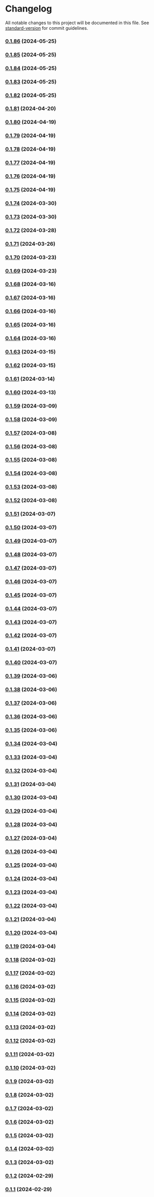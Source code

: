# Changelog

All notable changes to this project will be documented in this file. See [standard-version](https://github.com/conventional-changelog/standard-version) for commit guidelines.

### [0.1.86](https://github.com/Jacaplaca/serp-sim/compare/v0.1.85...v0.1.86) (2024-05-25)

### [0.1.85](https://github.com/Jacaplaca/serp-sim/compare/v0.1.84...v0.1.85) (2024-05-25)

### [0.1.84](https://github.com/Jacaplaca/serp-sim/compare/v0.1.83...v0.1.84) (2024-05-25)

### [0.1.83](https://github.com/Jacaplaca/serp-sim/compare/v0.1.82...v0.1.83) (2024-05-25)

### [0.1.82](https://github.com/Jacaplaca/serp-sim/compare/v0.1.81...v0.1.82) (2024-05-25)

### [0.1.81](https://github.com/Jacaplaca/serp-sim/compare/v0.1.80...v0.1.81) (2024-04-20)

### [0.1.80](https://github.com/Jacaplaca/serp-sim/compare/v0.1.79...v0.1.80) (2024-04-19)

### [0.1.79](https://github.com/Jacaplaca/serp-sim/compare/v0.1.78...v0.1.79) (2024-04-19)

### [0.1.78](https://github.com/Jacaplaca/serp-sim/compare/v0.1.77...v0.1.78) (2024-04-19)

### [0.1.77](https://github.com/Jacaplaca/serp-sim/compare/v0.1.76...v0.1.77) (2024-04-19)

### [0.1.76](https://github.com/Jacaplaca/serp-sim/compare/v0.1.75...v0.1.76) (2024-04-19)

### [0.1.75](https://github.com/Jacaplaca/serp-sim/compare/v0.1.74...v0.1.75) (2024-04-19)

### [0.1.74](https://github.com/Jacaplaca/serp-sim/compare/v0.1.73...v0.1.74) (2024-03-30)

### [0.1.73](https://github.com/Jacaplaca/serp-sim/compare/v0.1.72...v0.1.73) (2024-03-30)

### [0.1.72](https://github.com/Jacaplaca/serp-sim/compare/v0.1.71...v0.1.72) (2024-03-28)

### [0.1.71](https://github.com/Jacaplaca/serp-sim/compare/v0.1.70...v0.1.71) (2024-03-26)

### [0.1.70](https://github.com/Jacaplaca/serp-sim/compare/v0.1.69...v0.1.70) (2024-03-23)

### [0.1.69](https://github.com/Jacaplaca/serp-sim/compare/v0.1.68...v0.1.69) (2024-03-23)

### [0.1.68](https://github.com/Jacaplaca/serp-sim/compare/v0.1.67...v0.1.68) (2024-03-16)

### [0.1.67](https://github.com/Jacaplaca/serp-sim/compare/v0.1.66...v0.1.67) (2024-03-16)

### [0.1.66](https://github.com/Jacaplaca/serp-sim/compare/v0.1.65...v0.1.66) (2024-03-16)

### [0.1.65](https://github.com/Jacaplaca/serp-sim/compare/v0.1.64...v0.1.65) (2024-03-16)

### [0.1.64](https://github.com/Jacaplaca/serp-sim/compare/v0.1.63...v0.1.64) (2024-03-16)

### [0.1.63](https://github.com/Jacaplaca/serp-sim/compare/v0.1.62...v0.1.63) (2024-03-15)

### [0.1.62](https://github.com/Jacaplaca/serp-sim/compare/v0.1.61...v0.1.62) (2024-03-15)

### [0.1.61](https://github.com/Jacaplaca/serp-sim/compare/v0.1.60...v0.1.61) (2024-03-14)

### [0.1.60](https://github.com/Jacaplaca/serp-sim/compare/v0.1.59...v0.1.60) (2024-03-13)

### [0.1.59](https://github.com/Jacaplaca/serp-sim/compare/v0.1.58...v0.1.59) (2024-03-09)

### [0.1.58](https://github.com/Jacaplaca/serp-sim/compare/v0.1.57...v0.1.58) (2024-03-09)

### [0.1.57](https://github.com/Jacaplaca/serp-sim/compare/v0.1.56...v0.1.57) (2024-03-08)

### [0.1.56](https://github.com/Jacaplaca/serp-sim/compare/v0.1.55...v0.1.56) (2024-03-08)

### [0.1.55](https://github.com/Jacaplaca/serp-sim/compare/v0.1.54...v0.1.55) (2024-03-08)

### [0.1.54](https://github.com/Jacaplaca/serp-sim/compare/v0.1.53...v0.1.54) (2024-03-08)

### [0.1.53](https://github.com/Jacaplaca/serp-sim/compare/v0.1.52...v0.1.53) (2024-03-08)

### [0.1.52](https://github.com/Jacaplaca/serp-sim/compare/v0.1.51...v0.1.52) (2024-03-08)

### [0.1.51](https://github.com/Jacaplaca/serp-sim/compare/v0.1.50...v0.1.51) (2024-03-07)

### [0.1.50](https://github.com/Jacaplaca/serp-sim/compare/v0.1.49...v0.1.50) (2024-03-07)

### [0.1.49](https://github.com/Jacaplaca/serp-sim/compare/v0.1.48...v0.1.49) (2024-03-07)

### [0.1.48](https://github.com/Jacaplaca/serp-sim/compare/v0.1.47...v0.1.48) (2024-03-07)

### [0.1.47](https://github.com/Jacaplaca/serp-sim/compare/v0.1.46...v0.1.47) (2024-03-07)

### [0.1.46](https://github.com/Jacaplaca/serp-sim/compare/v0.1.45...v0.1.46) (2024-03-07)

### [0.1.45](https://github.com/Jacaplaca/serp-sim/compare/v0.1.44...v0.1.45) (2024-03-07)

### [0.1.44](https://github.com/Jacaplaca/serp-sim/compare/v0.1.43...v0.1.44) (2024-03-07)

### [0.1.43](https://github.com/Jacaplaca/serp-sim/compare/v0.1.42...v0.1.43) (2024-03-07)

### [0.1.42](https://github.com/Jacaplaca/serp-sim/compare/v0.1.41...v0.1.42) (2024-03-07)

### [0.1.41](https://github.com/Jacaplaca/serp-sim/compare/v0.1.40...v0.1.41) (2024-03-07)

### [0.1.40](https://github.com/Jacaplaca/serp-sim/compare/v0.1.39...v0.1.40) (2024-03-07)

### [0.1.39](https://github.com/Jacaplaca/serp-sim/compare/v0.1.38...v0.1.39) (2024-03-06)

### [0.1.38](https://github.com/Jacaplaca/serp-sim/compare/v0.1.37...v0.1.38) (2024-03-06)

### [0.1.37](https://github.com/Jacaplaca/serp-sim/compare/v0.1.36...v0.1.37) (2024-03-06)

### [0.1.36](https://github.com/Jacaplaca/serp-sim/compare/v0.1.35...v0.1.36) (2024-03-06)

### [0.1.35](https://github.com/Jacaplaca/serp-sim/compare/v0.1.34...v0.1.35) (2024-03-06)

### [0.1.34](https://github.com/Jacaplaca/serp-sim/compare/v0.1.33...v0.1.34) (2024-03-04)

### [0.1.33](https://github.com/Jacaplaca/serp-sim/compare/v0.1.32...v0.1.33) (2024-03-04)

### [0.1.32](https://github.com/Jacaplaca/serp-sim/compare/v0.1.31...v0.1.32) (2024-03-04)

### [0.1.31](https://github.com/Jacaplaca/serp-sim/compare/v0.1.30...v0.1.31) (2024-03-04)

### [0.1.30](https://github.com/Jacaplaca/serp-sim/compare/v0.1.29...v0.1.30) (2024-03-04)

### [0.1.29](https://github.com/Jacaplaca/serp-sim/compare/v0.1.28...v0.1.29) (2024-03-04)

### [0.1.28](https://github.com/Jacaplaca/serp-sim/compare/v0.1.27...v0.1.28) (2024-03-04)

### [0.1.27](https://github.com/Jacaplaca/serp-sim/compare/v0.1.26...v0.1.27) (2024-03-04)

### [0.1.26](https://github.com/Jacaplaca/serp-sim/compare/v0.1.25...v0.1.26) (2024-03-04)

### [0.1.25](https://github.com/Jacaplaca/serp-sim/compare/v0.1.24...v0.1.25) (2024-03-04)

### [0.1.24](https://github.com/Jacaplaca/serp-sim/compare/v0.1.23...v0.1.24) (2024-03-04)

### [0.1.23](https://github.com/Jacaplaca/serp-sim/compare/v0.1.22...v0.1.23) (2024-03-04)

### [0.1.22](https://github.com/Jacaplaca/serp-sim/compare/v0.1.21...v0.1.22) (2024-03-04)

### [0.1.21](https://github.com/Jacaplaca/serp-sim/compare/v0.1.20...v0.1.21) (2024-03-04)

### [0.1.20](https://github.com/Jacaplaca/serp-sim/compare/v0.1.19...v0.1.20) (2024-03-04)

### [0.1.19](https://github.com/Jacaplaca/serp-sim/compare/v0.1.18...v0.1.19) (2024-03-04)

### [0.1.18](https://github.com/Jacaplaca/serp-sim/compare/v0.1.17...v0.1.18) (2024-03-02)

### [0.1.17](https://github.com/Jacaplaca/serp-sim/compare/v0.1.16...v0.1.17) (2024-03-02)

### [0.1.16](https://github.com/Jacaplaca/serp-sim/compare/v0.1.15...v0.1.16) (2024-03-02)

### [0.1.15](https://github.com/Jacaplaca/serp-sim/compare/v0.1.14...v0.1.15) (2024-03-02)

### [0.1.14](https://github.com/Jacaplaca/serp-sim/compare/v0.1.13...v0.1.14) (2024-03-02)

### [0.1.13](https://github.com/Jacaplaca/serp-sim/compare/v0.1.12...v0.1.13) (2024-03-02)

### [0.1.12](https://github.com/Jacaplaca/serp-sim/compare/v0.1.11...v0.1.12) (2024-03-02)

### [0.1.11](https://github.com/Jacaplaca/serp-sim/compare/v0.1.10...v0.1.11) (2024-03-02)

### [0.1.10](https://github.com/Jacaplaca/serp-sim/compare/v0.1.9...v0.1.10) (2024-03-02)

### [0.1.9](https://github.com/Jacaplaca/serp-sim/compare/v0.1.8...v0.1.9) (2024-03-02)

### [0.1.8](https://github.com/Jacaplaca/serp-sim/compare/v0.1.7...v0.1.8) (2024-03-02)

### [0.1.7](https://github.com/Jacaplaca/serp-sim/compare/v0.1.6...v0.1.7) (2024-03-02)

### [0.1.6](https://github.com/Jacaplaca/serp-sim/compare/v0.1.5...v0.1.6) (2024-03-02)

### [0.1.5](https://github.com/Jacaplaca/serp-sim/compare/v0.1.4...v0.1.5) (2024-03-02)

### [0.1.4](https://github.com/Jacaplaca/serp-sim/compare/v0.1.3...v0.1.4) (2024-03-02)

### [0.1.3](https://github.com/Jacaplaca/serp-sim/compare/v0.1.2...v0.1.3) (2024-03-02)

### [0.1.2](https://github.com/Jacaplaca/serp-sim/compare/v0.1.1...v0.1.2) (2024-02-29)

### [0.1.1](https://github.com/Jacaplaca/serp-sim/compare/v0.8.86...v0.1.1) (2024-02-29)
